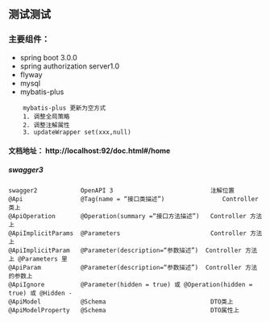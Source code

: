 ## 测试测试

### 主要组件：

* spring boot 3.0.0
* spring authorization server1.0
* flyway
* mysql
* mybatis-plus
```
    mybatis-plus 更新为空方式
    1. 调整全局策略
    2. 调整注解属性
    3. updateWrapper set(xxx,null)
```

#### 文档地址： http://localhost:92/doc.html#/home


##### swagger3
```
swagger2	        OpenAPI 3	                        注解位置
@Api	            @Tag(name = “接口类描述”)	            Controller 类上
@ApiOperation	    @Operation(summary =“接口方法描述”)	Controller 方法上
@ApiImplicitParams	@Parameters	                        Controller 方法上
@ApiImplicitParam	@Parameter(description=“参数描述”)	Controller 方法上 @Parameters 里
@ApiParam	        @Parameter(description=“参数描述”)	Controller 方法的参数上
@ApiIgnore	        @Parameter(hidden = true) 或 @Operation(hidden = true) 或 @Hidden	-
@ApiModel	        @Schema	                            DTO类上
@ApiModelProperty	@Schema	                            DTO属性上
```